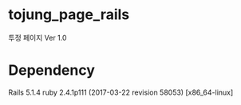 # tojung_page_rails
투정 페이지 Ver 1.0

# Dependency
Rails 5.1.4
ruby 2.4.1p111 (2017-03-22 revision 58053) [x86_64-linux]

